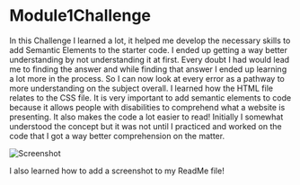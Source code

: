 # Module1Challenge

In this Challenge I learned a lot, it helped me develop the necessary skills to add Semantic Elements to the starter code.
I ended up getting a way better understanding by not understanding it at first.
Every doubt I had would lead me to finding the answer and while finding that answer I ended up learning a lot more in the process.
So I can now look at every error as a pathway to more understanding on the subject overall. 
I learned how the HTML file relates to the CSS file. It is very important to add semantic elements to code because it allows people with disabilities to comprehend what a website is presenting. It also makes the code a lot easier to read!
Initially I somewhat understood the concept but it was not until I practiced and worked on the code that I got a way better comprehension on the matter.

![Screenshot](https://user-images.githubusercontent.com/122085651/215297574-a4e0a98f-9cf8-4c05-a086-93dd147e5d58.png "Screenshot")

I also learned how to add a screenshot to my ReadMe file!
